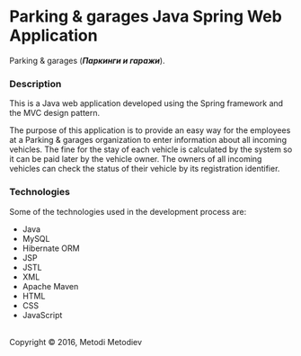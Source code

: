 # Parking & garages Java Spring Web Application

Parking & garages (**_Паркинги и гаражи_**).

### Description

This is a Java web application developed using the Spring framework and the MVC design pattern.

The purpose of this application is to provide an easy way for the employees at a Parking & garages organization to enter information about all incoming vehicles. The fine for the stay of each vehicle is calculated by the system so it can be paid later by the vehicle owner. The owners of all incoming vehicles can check the status of their vehicle by its registration identifier.

### Technologies

Some of the technologies used in the development process are:
- Java
- MySQL
- Hibernate ORM
- JSP
- JSTL
- XML
- Apache Maven
- HTML
- CSS
- JavaScript

<br />
Copyright © 2016, Metodi Metodiev
